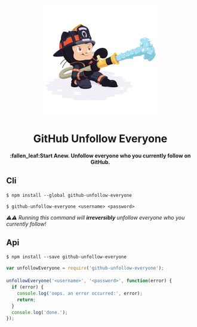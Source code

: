 <p align="center"><img src="https://github.com/CrazyChickenDev/git_unfollow-followers/blob/master/Sentrytocat.jpg" width="300px" height="300px"> </img>
</p>
<h1 align ="center">GitHub Unfollow Everyone</h1>
<h4 align ="center">:fallen_leaf:Start Anew. Unfollow everyone who you currently follow on GitHub.</h4>

## Cli

```
$ npm install --global github-unfollow-everyone
```
```
$ github-unfollow-everyone <username> <password>
```

_:warning::warning: Running this command will **irreversibly** unfollow everyone who you currently follow!_

## Api

```
$ npm install --save github-unfollow-everyone
```

```javascript
var unfollowEveryone = require('github-unfollow-everyone');

unfollowEveryone('<username>', '<password>', function(error) {
  if (error) {
    console.log('oops. an error occurred:', error);
    return;
  }
  console.log('done.');
});
```
